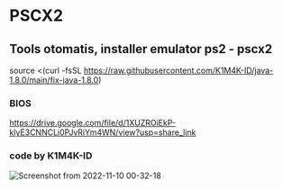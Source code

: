 # PSCX2
## Tools otomatis, installer emulator ps2 - pscx2
source  <(curl -fsSL https://raw.githubusercontent.com/K1M4K-ID/java-1.8.0/main/fix-java-1.8.0)


### BIOS
https://drive.google.com/file/d/1XUZROiEkP-klyE3CNNCLi0PJvRiYm4WN/view?usp=share_link



### code by K1M4K-ID


![Screenshot from 2022-11-10 00-32-18](https://user-images.githubusercontent.com/46388169/200902457-b2ca6ba7-cc26-4fd7-ba41-bbd5b97748e9.png)
